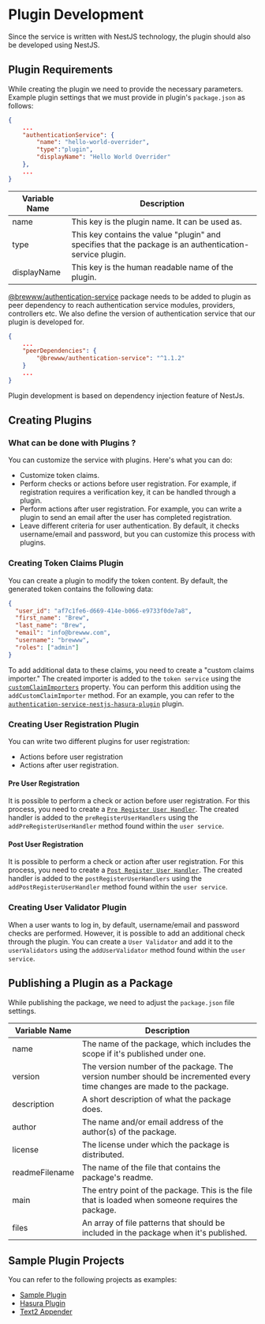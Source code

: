 # Plugin Development

Since the service is written with NestJS technology, the plugin should also be developed using NestJS.

## Plugin Requirements

While creating the plugin we need to provide the necessary parameters. Example plugin settings that we must provide in plugin's `package.json` as follows:

```json
{
	...
	"authenticationService": {
		"name": "hello-world-overrider",
		"type":"plugin",
		"displayName": "Hello World Overrider"
	},
	...
}
```

| Variable Name | Description                                                                                              |
| ------------- | -------------------------------------------------------------------------------------------------------- |
| name          | This key is the plugin name. It can be used as.                                                          |
| type          | This key contains the value "plugin" and specifies that the package is an authentication-service plugin. |
| displayName   | This key is the human readable name of the plugin.                                                       |

[@brewww/authentication-service](https://www.npmjs.com/package/@brewww/authentication-service) package needs to be added to plugin as peer dependency to reach authentication service modules, providers, controllers etc. We also define the version of authentication service that our plugin is developed for.

```json
{
	...
	"peerDependencies": {
		"@brewww/authentication-service": "^1.1.2"
	}
	...
}
```

Plugin development is based on dependency injection feature of NestJs.

## Creating Plugins

### What can be done with Plugins ?

You can customize the service with plugins. Here's what you can do:

- Customize token claims.
- Perform checks or actions before user registration. For example, if registration requires a verification key, it can be handled through a plugin.
- Perform actions after user registration. For example, you can write a plugin to send an email after the user has completed registration.
- Leave different criteria for user authentication. By default, it checks username/email and password, but you can customize this process with plugins.

### Creating Token Claims Plugin

You can create a plugin to modify the token content. By default, the generated token contains the following data:

```json
{
  "user_id": "af7c1fe6-d669-414e-b066-e9733f0de7a8",
  "first_name": "Brew",
  "last_name": "Brew",
  "email": "info@brewww.com",
  "username": "brewww",
  "roles": ["admin"]
}
```

To add additional data to these claims, you need to create a "custom claims importer." The created importer is added to the `token service` using the [`customClaimImporters`](https://github.com/BrewInteractive/authentication-service-nestjs/blob/main/src/token/concrete/user-custom-claims-importer.type.ts) property. You can perform this addition using the `addCustomClaimImporter` method. For an example, you can refer to the [`authentication-service-nestjs-hasura-plugin`](https://github.com/BrewInteractive/authentication-service-nestjs-hasura-plugin) plugin.

### Creating User Registration Plugin

You can write two different plugins for user registration:

- Actions before user registration
- Actions after user registration.

#### Pre User Registration

It is possible to perform a check or action before user registration. For this process, you need to create a [`Pre Register User Handler`](https://github.com/BrewInteractive/authentication-service-nestjs/blob/main/src/user/interfaces/pre-register-user-handler.interface.ts). The created handler is added to the `preRegisterUserHandlers` using the `addPreRegisterUserHandler` method found within the `user service`.

#### Post User Registration

It is possible to perform a check or action after user registration. For this process, you need to create a [`Post Register User Handler`](https://github.com/BrewInteractive/authentication-service-nestjs/blob/main/src/user/interfaces/post-register-user-handler.interface.ts). The created handler is added to the `postRegisterUserHandlers` using the `addPostRegisterUserHandler` method found within the `user service`.

### Creating User Validator Plugin

When a user wants to log in, by default, username/email and password checks are performed. However, it is possible to add an additional check through the plugin. You can create a `User Validator` and add it to the `userValidators` using the `addUserValidator` method found within the `user service`.

## Publishing a Plugin as a Package

While publishing the package, we need to adjust the `package.json` file settings.

| Variable Name  | Description                                                                                                             |
| -------------- | ----------------------------------------------------------------------------------------------------------------------- |
| name           | The name of the package, which includes the scope if it's published under one.                                          |
| version        | The version number of the package. The version number should be incremented every time changes are made to the package. |
| description    | A short description of what the package does.                                                                           |
| author         | The name and/or email address of the author(s) of the package.                                                          |
| license        | The license under which the package is distributed.                                                                     |
| readmeFilename | The name of the file that contains the package's readme.                                                                |
| main           | The entry point of the package. This is the file that is loaded when someone requires the package.                      |
| files          | An array of file patterns that should be included in the package when it's published.                                   |

## Sample Plugin Projects

You can refer to the following projects as examples:

- [Sample Plugin](https://github.com/BrewInteractive/authentication-service-nestjs-sample-plugin)
- [Hasura Plugin](https://github.com/BrewInteractive/authentication-service-nestjs-hasura-plugin)
- [Text2 Appender](https://github.com/BrewInteractive/authentication-service-nestjs/tree/main/src/plugin/plugins/text2-appender)
